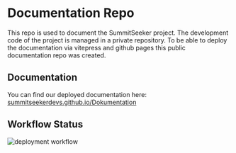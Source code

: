 # Documentation Repo

This repo is used to document the SummitSeeker project.
The development code of the project is managed in a private repository.
To be able to deploy the documentation via vitepress and github pages this public documentation repo was created.

## Documentation

You can find our deployed documentation here: [summitseekerdevs.github.io/Dokumentation][link to docu]

## Workflow Status

![deployment workflow](https://github.com/SummitSeekerDevs/Dokumentation/actions/workflows/deploy_to_pages.yml/badge.svg)

[link to docu]: https://summitseekerdevs.github.io/Dokumentation/
